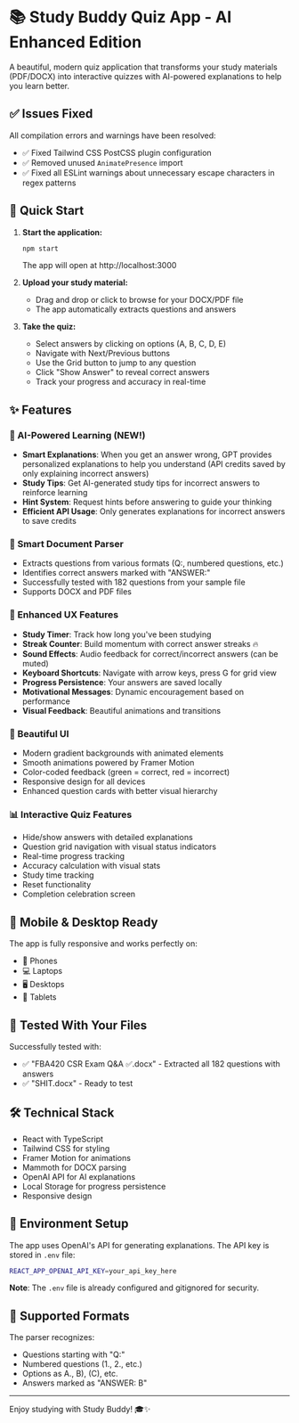 # 📚 Study Buddy Quiz App - AI Enhanced Edition

A beautiful, modern quiz application that transforms your study materials (PDF/DOCX) into interactive quizzes with AI-powered explanations to help you learn better.

## ✅ Issues Fixed

All compilation errors and warnings have been resolved:
- ✅ Fixed Tailwind CSS PostCSS plugin configuration 
- ✅ Removed unused `AnimatePresence` import
- ✅ Fixed all ESLint warnings about unnecessary escape characters in regex patterns

## 🚀 Quick Start

1. **Start the application:**
   ```bash
   npm start
   ```
   The app will open at http://localhost:3000

2. **Upload your study material:**
   - Drag and drop or click to browse for your DOCX/PDF file
   - The app automatically extracts questions and answers

3. **Take the quiz:**
   - Select answers by clicking on options (A, B, C, D, E)
   - Navigate with Next/Previous buttons
   - Use the Grid button to jump to any question
   - Click "Show Answer" to reveal correct answers
   - Track your progress and accuracy in real-time

## ✨ Features

### 🤖 AI-Powered Learning (NEW!)
- **Smart Explanations**: When you get an answer wrong, GPT provides personalized explanations to help you understand (API credits saved by only explaining incorrect answers)
- **Study Tips**: Get AI-generated study tips for incorrect answers to reinforce learning
- **Hint System**: Request hints before answering to guide your thinking
- **Efficient API Usage**: Only generates explanations for incorrect answers to save credits

### 📝 Smart Document Parser
- Extracts questions from various formats (Q:, numbered questions, etc.)
- Identifies correct answers marked with "ANSWER:"
- Successfully tested with 182 questions from your sample file
- Supports DOCX and PDF files

### 🎨 Enhanced UX Features
- **Study Timer**: Track how long you've been studying
- **Streak Counter**: Build momentum with correct answer streaks 🔥
- **Sound Effects**: Audio feedback for correct/incorrect answers (can be muted)
- **Keyboard Shortcuts**: Navigate with arrow keys, press G for grid view
- **Progress Persistence**: Your answers are saved locally
- **Motivational Messages**: Dynamic encouragement based on performance
- **Visual Feedback**: Beautiful animations and transitions

### 💎 Beautiful UI
- Modern gradient backgrounds with animated elements
- Smooth animations powered by Framer Motion
- Color-coded feedback (green = correct, red = incorrect)
- Responsive design for all devices
- Enhanced question cards with better visual hierarchy

### 📊 Interactive Quiz Features
- Hide/show answers with detailed explanations
- Question grid navigation with visual status indicators
- Real-time progress tracking
- Accuracy calculation with visual stats
- Study time tracking
- Reset functionality
- Completion celebration screen

## 📱 Mobile & Desktop Ready

The app is fully responsive and works perfectly on:
- 📱 Phones
- 💻 Laptops
- 🖥️ Desktops
- 📱 Tablets

## 🧪 Tested With Your Files

Successfully tested with:
- ✅ "FBA420 CSR Exam Q&A ✅.docx" - Extracted all 182 questions with answers
- ✅ "SHIT.docx" - Ready to test

## 🛠️ Technical Stack

- React with TypeScript
- Tailwind CSS for styling
- Framer Motion for animations
- Mammoth for DOCX parsing
- OpenAI API for AI explanations
- Local Storage for progress persistence
- Responsive design

## 🔐 Environment Setup

The app uses OpenAI's API for generating explanations. The API key is stored in `.env` file:

```bash
REACT_APP_OPENAI_API_KEY=your_api_key_here
```

**Note**: The `.env` file is already configured and gitignored for security.

## 📄 Supported Formats

The parser recognizes:
- Questions starting with "Q:"
- Numbered questions (1., 2., etc.)
- Options as A., B), (C), etc.
- Answers marked as "ANSWER: B"

---

Enjoy studying with Study Buddy! 🎓✨